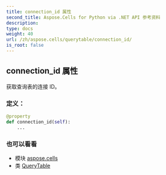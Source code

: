 ```yaml
---
title: connection_id 属性
second_title: Aspose.Cells for Python via .NET API 参考资料
description:
type: docs
weight: 40
url: /zh/aspose.cells/querytable/connection_id/
is_root: false
---
```

## connection_id 属性

获取查询表的连接 ID。
### 定义：
```python
@property
def connection_id(self):
    ...
```

### 也可以看看
* 模块 [aspose.cells](../../)
* 类 [QueryTable](/cells/python-net/zh/aspose.cells/querytable)
